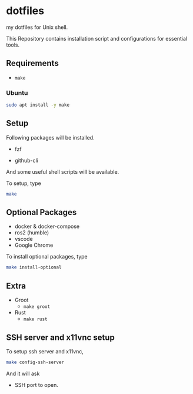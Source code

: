 # dotfiles

my dotfiles for Unix shell.

This Repository contains installation script and configurations for essential tools.

## Requirements

- `make`

### Ubuntu

```bash
sudo apt install -y make
```

## Setup
Following packages will be installed.

<!-- - tmux -->
<!-- - nvim -->
- fzf
<!-- - vimplug -->
- github-cli

And some useful shell scripts will be available.

To setup, type

```bash
make
```

## Optional Packages

- docker & docker-compose
- ros2 (humble)
- vscode
- Google Chrome

To install optional packages, type

```bash
make install-optional
```

## Extra

- Groot
  - `make groot`
- Rust
  - `make rust`

## SSH server and x11vnc setup

To setup ssh server and x11vnc,

```bash
make config-ssh-server
```

And it will ask
- SSH port to open.


